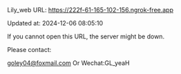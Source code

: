 Lily_web URL: https://222f-61-165-102-156.ngrok-free.app

Updated at: 2024-12-06 08:05:10

If you cannot open this URL, the server might be down.

Please contact: 

goley04@foxmail.com Or Wechat:GL_yeaH